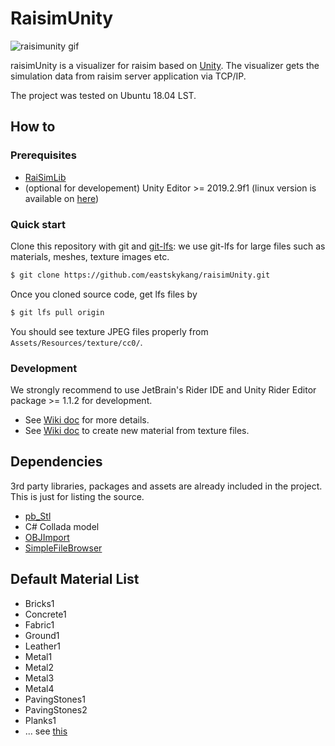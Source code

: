 # RaisimUnity

![raisimunity gif](https://github.com/leggedrobotics/raisimUnity/blob/master/Images/raisimunity.gif)
 
raisimUnity is a visualizer for raisim based on [Unity](https://unity.com/). 
The visualizer gets the simulation data from raisim server application via TCP/IP.

The project was tested on Ubuntu 18.04 LST.

## How to 

### Prerequisites

- [RaiSimLib](https://github.com/leggedrobotics/raisimLib)
- (optional for developement) Unity Editor >= 2019.2.9f1 (linux version is available on [here](https://forum.unity.com/threads/unity-hub-v-1-6-0-is-now-available.640792/))

### Quick start

Clone this repository with git and [git-lfs](https://git-lfs.github.com/): we use git-lfs for large files such as materials, meshes, texture images etc.

```sh
$ git clone https://github.com/eastskykang/raisimUnity.git
```

Once you cloned source code, get lfs files by 

```sh
$ git lfs pull origin
```

You should see texture JPEG files properly from ```Assets/Resources/texture/cc0/```. 

### Development

We strongly recommend to use JetBrain's Rider IDE and Unity Rider Editor package >= 1.1.2 for development. 

- See [Wiki doc](https://github.com/eastskykang/raisimUnity/wiki/Unity-with-Rider) for more details.
- See [Wiki doc](https://github.com/eastskykang/raisimUnity/wiki/Creating-a-material-from-texture-files) to create new material from texture files.

## Dependencies

3rd party libraries, packages and assets are already included in the project. 
This is just for listing the source.

- [pb_Stl](https://github.com/karl-/pb_Stl)
- C# Collada model 
- [OBJImport](https://assetstore.unity.com/packages/tools/modeling/runtime-obj-importer-49547)
- [SimpleFileBrowser](https://assetstore.unity.com/packages/tools/gui/runtime-file-browser-113006)

## Default Material List

- Bricks1
- Concrete1
- Fabric1
- Ground1
- Leather1
- Metal1
- Metal2
- Metal3
- Metal4
- PavingStones1
- PavingStones2
- Planks1
- ... see [this](https://github.com/leggedrobotics/raisimUnity/tree/master/Assets/Resources/materials/Resources)